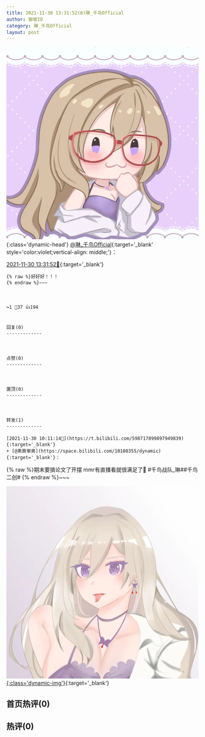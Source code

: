 ```yaml
---
title: 2021-11-30 13:31:52(0)琳_千鸟Official
author: 御坂IO
category: 琳_千鸟Official
layout: post
---
```


![img](/images/c0a88f85ebd0d056f37b114e0748e69556c8b488.jpg){:class='dynamic-head'}
[@琳_千鸟Official](https://space.bilibili.com/1620923329/dynamic){:target='_blank' style='color:violet;vertical-align: middle;'}：

[2021-11-30 13:31:52🔗](https://t.bilibili.com/598769602723023621){:target='_blank'}

~~~
{% raw %}好好好！！！
{% endraw %}~~~



↪️1 💬37 👍194


回复(0)
-------------



点赞(0)
-------------



置顶(0)
-------------



转发(1)
-------------

[2021-11-30 10:11:14🔗](https://t.bilibili.com/598717899897949839){:target='_blank'}
+ [@素質単男](https://space.bilibili.com/10108355/dynamic){:target='_blank'}：
~~~
{% raw %}期末要搞论文了开摆
mmr有直播看就很满足了🤗
#千鸟战队_琳##千鸟二创#
{% endraw %}~~~


[![img](/images/8ed6a2c8d390866749ad8109918385a70d0bfc59.png){:class='dynamic-img'}](/images/8ed6a2c8d390866749ad8109918385a70d0bfc59.png){:target='_blank'}




首页热评(0)
-------------



热评(0)
-------------



